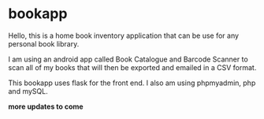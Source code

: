 # bookapp
Hello, this is a home book inventory application that can be use for any personal book library. 

I am using an android app called Book Catalogue and Barcode Scanner to scan all of my books that will then be exported and emailed in a CSV format.

This bookapp uses flask for the front end.  I also am using phpmyadmin, php and mySQL.

**more updates to come**

